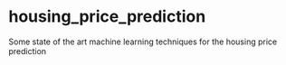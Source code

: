 # housing_price_prediction
Some state of the art machine learning techniques for the housing price prediction
